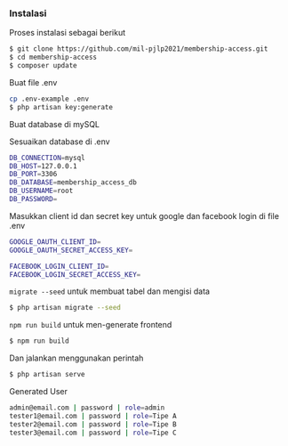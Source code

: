 ### Instalasi

Proses instalasi sebagai berikut

```sh
$ git clone https://github.com/mil-pjlp2021/membership-access.git
$ cd membership-access
$ composer update
```

Buat file .env

```sh
cp .env-example .env
$ php artisan key:generate
```

Buat database di mySQL

Sesuaikan database di .env

```sh
DB_CONNECTION=mysql
DB_HOST=127.0.0.1
DB_PORT=3306
DB_DATABASE=membership_access_db
DB_USERNAME=root
DB_PASSWORD=
```

Masukkan client id dan secret key untuk google dan facebook login di file .env
```sh
GOOGLE_OAUTH_CLIENT_ID=
GOOGLE_OAUTH_SECRET_ACCESS_KEY=

FACEBOOK_LOGIN_CLIENT_ID=
FACEBOOK_LOGIN_SECRET_ACCESS_KEY=
```

`migrate --seed` untuk membuat tabel dan mengisi data
```sh
$ php artisan migrate --seed
```
`npm run build` untuk men-generate frontend
```sh
$ npm run build
```

Dan jalankan menggunakan perintah

```sh
$ php artisan serve
```

Generated User
```sh
admin@email.com | password | role=admin
tester1@email.com | password | role=Tipe A
tester2@email.com | password | role=Tipe B
tester3@email.com | password | role=Tipe C

```
